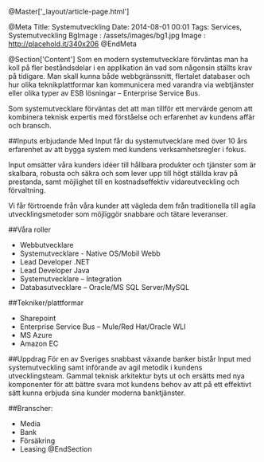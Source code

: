 @Master['_layout/article-page.html'] 

@Meta
Title: Systemutveckling
Date: 2014-08-01 00:01
Tags: Services, Systemutveckling
BgImage : /assets/images/bg1.jpg
Image : http://placehold.it/340x206
@EndMeta

@Section['Content']
Som en modern systemutvecklare förväntas man ha koll på fler beståndsdelar i en applikation än vad som någonsin ställts krav på tidigare. Man skall kunna både webbgränssnitt, flertalet databaser och hur olika teknikplattformar kan kommunicera med varandra via webtjänster eller olika typer av ESB lösningar – Enterprise Service Bus.


Som systemutvecklare förväntas det att man tillför ett mervärde genom att kombinera teknisk expertis med förståelse och erfarenhet av kundens affär och bransch.

##Inputs erbjudande
Med Input får du systemutvecklare med över 10 års erfarenhet av att bygga system med kundens verksamhetsregler i fokus.


Input omsätter våra kunders idéer till hållbara produkter och tjänster som är skalbara, robusta och säkra och som lever upp till högt ställda krav på prestanda, samt möjlighet till en kostnadseffektiv vidareutveckling och förvaltning.


Vi får förtroende från våra kunder att vägleda dem från traditionella till agila utvecklingsmetoder som möjliggör snabbare och tätare leveranser.


##Våra roller
* Webbutvecklare 
* Systemutvecklare - Native OS/Mobil Webb
* Lead Developer .NET
* Lead Developer Java
* Systemutvecklare – Integration
* Databasutvecklare – Oracle/MS SQL Server/MySQL


##Tekniker/plattformar 
* Sharepoint
* Enterprise Service Bus – Mule/Red Hat/Oracle WLI
* MS Azure
* Amazon EC

##Uppdrag
För en av Sveriges snabbast växande banker bistår Input med systemutveckling samt införande av agil metodik i kundens utvecklingsteam. Gammal teknisk arkitektur byts ut och ersätts med nya komponenter för att bättre svara mot kundens behov av att på ett effektivt sätt kunna erbjuda sina kunder moderna banktjänster.

##Branscher:
* Media
* Bank
* Försäkring
* Leasing
@EndSection